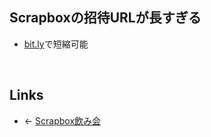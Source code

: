 ## Scrapboxの招待URLが長すぎる
- [bit.ly](bit.ly.md)で短縮可能

<br>

## Links
- ← [Scrapbox飲み会](Scrapbox飲み会.md)

